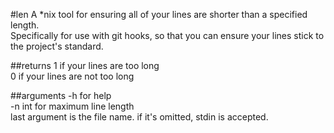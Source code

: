 #len
A *nix tool for ensuring all of your lines are shorter than a specified length.  
Specifically for use with git hooks, so that you can ensure your lines stick to  
the project's standard.

##returns
1 if your lines are too long  
0 if your lines are not too long

##arguments
-h for help  
-n int for maximum line length  
last argument is the file name.  if it's omitted, stdin is accepted.